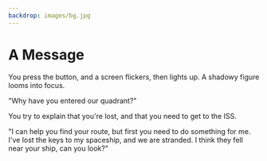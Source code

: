 ```yaml
---
backdrop: images/bg.jpg
---
```


# A Message

You press the button, and a screen flickers, then lights up. A shadowy figure looms into focus. 

"Why have you entered our quadrant?" 

You try to explain that you're lost, and that you need to get to the ISS.

"I can help you find your route, but first you need to do something for me. I've lost the keys to my spaceship, and we are stranded. I think they fell near your ship, can you look?"

<Item id="1" />

<Page url="2" instructions="" action="Fly West" condition="1" />
